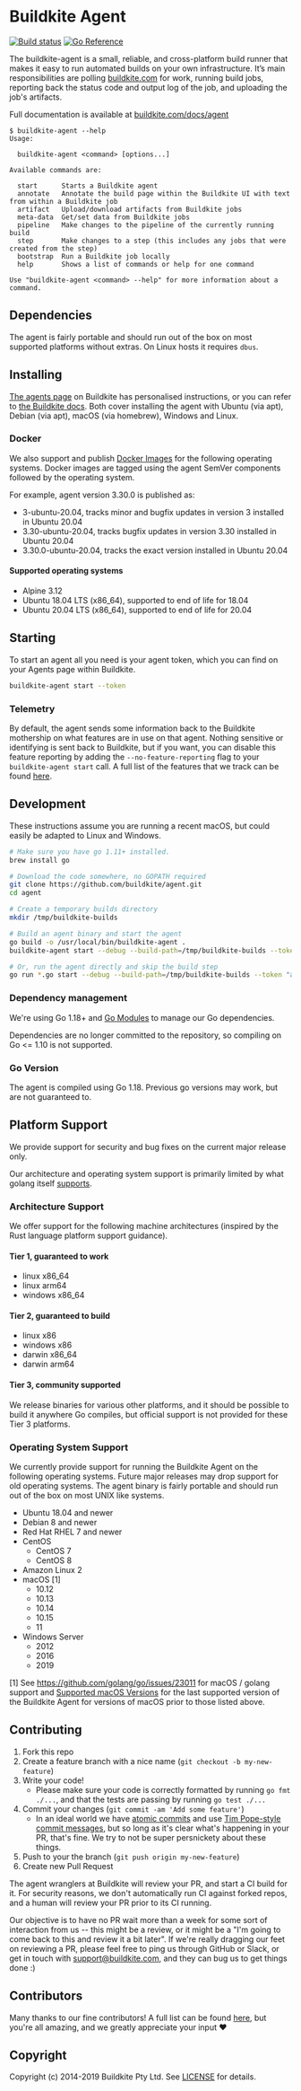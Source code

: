 # Buildkite Agent

[![Build status](https://badge.buildkite.com/08e4e12a0a1e478f0994eb1e8d51822c5c74d395.svg?branch=main)]()
[![Go Reference](https://pkg.go.dev/badge/github.com/buildkite/agent/v3.svg)](https://pkg.go.dev/github.com/buildkite/agent/v3)

The buildkite-agent is a small, reliable, and cross-platform build runner that makes it easy to run automated builds on your own infrastructure. It’s main responsibilities are polling [buildkite.com](https://buildkite.com/) for work, running build jobs, reporting back the status code and output log of the job, and uploading the job's artifacts.

Full documentation is available at [buildkite.com/docs/agent](https://buildkite.com/docs/agent)

```
$ buildkite-agent --help
Usage:

  buildkite-agent <command> [options...]

Available commands are:

  start      Starts a Buildkite agent
  annotate   Annotate the build page within the Buildkite UI with text from within a Buildkite job
  artifact   Upload/download artifacts from Buildkite jobs
  meta-data  Get/set data from Buildkite jobs
  pipeline   Make changes to the pipeline of the currently running build
  step       Make changes to a step (this includes any jobs that were created from the step)
  bootstrap  Run a Buildkite job locally
  help       Shows a list of commands or help for one command

Use "buildkite-agent <command> --help" for more information about a command.
```

## Dependencies

The agent is fairly portable and should run out of the box on most supported platforms without extras. On Linux hosts it requires `dbus`.

## Installing

[The agents page](https://buildkite.com/organizations/-/agents) on Buildkite has personalised instructions, or you can refer to [the Buildkite docs](https://buildkite.com/docs/agent/v3/installation). Both cover installing the agent with Ubuntu (via apt), Debian (via apt), macOS (via homebrew), Windows and Linux.

### Docker

We also support and publish [Docker Images](https://hub.docker.com/r/buildkite/agent) for the
following operating systems. Docker images are tagged using the agent SemVer components followed
by the operating system.

For example, agent version 3.30.0 is published as:

- 3-ubuntu-20.04, tracks minor and bugfix updates in version 3 installed in Ubuntu 20.04
- 3.30-ubuntu-20.04, tracks bugfix updates in version 3.30 installed in Ubuntu 20.04
- 3.30.0-ubuntu-20.04, tracks the exact version installed in Ubuntu 20.04

#### Supported operating systems

- Alpine 3.12
- Ubuntu 18.04 LTS (x86_64), supported to end of life for 18.04
- Ubuntu 20.04 LTS (x86_64), supported to end of life for 20.04

## Starting

To start an agent all you need is your agent token, which you can find on your Agents page within Buildkite.

```bash
buildkite-agent start --token
```

### Telemetry

By default, the agent sends some information back to the Buildkite mothership on what features are in use on that agent. Nothing sensitive or identifying is sent back to Buildkite, but if you want, you can disable this feature reporting by adding the `--no-feature-reporting` flag to your `buildkite-agent start` call. A full list of the features that we track can be found [here](https://github.com/buildkite/agent/blob/03aec39f97fe7d20936e6af63cd793a87fac2c19/clicommand/agent_start.go#L135).

## Development

These instructions assume you are running a recent macOS, but could easily be adapted to Linux and Windows.

```bash
# Make sure you have go 1.11+ installed.
brew install go

# Download the code somewhere, no GOPATH required
git clone https://github.com/buildkite/agent.git
cd agent

# Create a temporary builds directory
mkdir /tmp/buildkite-builds

# Build an agent binary and start the agent
go build -o /usr/local/bin/buildkite-agent .
buildkite-agent start --debug --build-path=/tmp/buildkite-builds --token "abc"

# Or, run the agent directly and skip the build step
go run *.go start --debug --build-path=/tmp/buildkite-builds --token "abc"
```

### Dependency management

We're using Go 1.18+ and [Go Modules](https://github.com/golang/go/wiki/Modules) to manage our Go dependencies.

Dependencies are no longer committed to the repository, so compiling on Go <= 1.10 is not supported.

### Go Version

The agent is compiled using Go 1.18. Previous go versions may work, but are not guaranteed to.

## Platform Support

We provide support for security and bug fixes on the current major release only.

Our architecture and operating system support is primarily limited by what golang
itself [supports](https://github.com/golang/go/wiki/MinimumRequirements).

### Architecture Support

We offer support for the following machine architectures (inspired by the Rust language platform
support guidance).

#### Tier 1, guaranteed to work

- linux x86_64
- linux arm64
- windows x86_64

#### Tier 2, guaranteed to build

- linux x86
- windows x86
- darwin x86_64
- darwin arm64

#### Tier 3, community supported

We release binaries for various other platforms, and it should be possible to build it anywhere Go compiles, but official support is not provided for these Tier 3 platforms.

### Operating System Support

We currently provide support for running the Buildkite Agent on the following operating
systems. Future major releases may drop support for old operating systems. The agent
binary is fairly portable and should run out of the box on most UNIX like systems.

- Ubuntu 18.04 and newer
- Debian 8 and newer
- Red Hat RHEL 7 and newer
- CentOS
  - CentOS 7
  - CentOS 8
- Amazon Linux 2
- macOS [1]
  - 10.12
  - 10.13
  - 10.14
  - 10.15
  - 11
- Windows Server
  - 2012
  - 2016
  - 2019

[1] See https://github.com/golang/go/issues/23011 for macOS / golang support and
[Supported macOS Versions](./docs/macos.md) for the last supported version of the
Buildkite Agent for versions of macOS prior to those listed above.

## Contributing

1. Fork this repo
1. Create a feature branch with a nice name (`git checkout -b my-new-feature`)
1. Write your code!
    - Please make sure your code is correctly formatted by running `go fmt ./...`, and that the tests are passing by running `go test ./...`
1. Commit your changes (`git commit -am 'Add some feature'`)
    - In an ideal world we have [atomic commits](https://www.pauline-vos.nl/atomic-commits/) and use [Tim Pope-style commit messages](https://tbaggery.com/2008/04/19/a-note-about-git-commit-messages.html), but so long as it's clear what's happening in your PR, that's fine. We try to not be super persnickety about these things.
1. Push to your the branch (`git push origin my-new-feature`)
1. Create new Pull Request

The agent wranglers at Buildkite will review your PR, and start a CI build for it. For security reasons, we don't automatically run CI against forked repos, and a human will review your PR prior to its CI running.

Our objective is to have no PR wait more than a week for some sort of interaction from us -- this might be a review, or it might be a "I'm going to come back to this and review it a bit later". If we're really dragging our feet on reviewing a PR, please feel free to ping us through GitHub or Slack, or get in touch with support@buildkite.com, and they can bug us to get things done :)

## Contributors

Many thanks to our fine contributors! A full list can be found [here](https://github.com/buildkite/agent/graphs/contributors), but you're all amazing, and we greatly appreciate your input ❤️

## Copyright

Copyright (c) 2014-2019 Buildkite Pty Ltd. See [LICENSE](./LICENSE.txt) for details.
